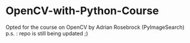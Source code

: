 # OpenCV-with-Python-Course
Opted for the course on OpenCV by Adrian Rosebrock (PyImageSearch)
p.s. : repo is still being updated ;)
